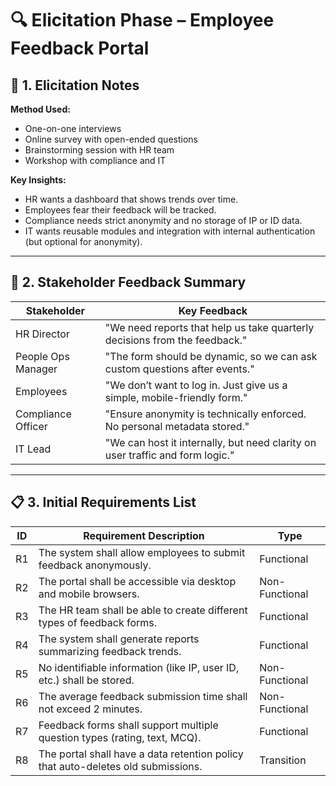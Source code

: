 # 🔍 Elicitation Phase – Employee Feedback Portal

## 🧾 1. Elicitation Notes

**Method Used:**
- One-on-one interviews  
- Online survey with open-ended questions  
- Brainstorming session with HR team  
- Workshop with compliance and IT  

**Key Insights:**
- HR wants a dashboard that shows trends over time.
- Employees fear their feedback will be tracked.
- Compliance needs strict anonymity and no storage of IP or ID data.
- IT wants reusable modules and integration with internal authentication (but optional for anonymity).

---

## 👥 2. Stakeholder Feedback Summary

| Stakeholder         | Key Feedback                                                                 |
|---------------------|------------------------------------------------------------------------------|
| HR Director         | "We need reports that help us take quarterly decisions from the feedback."   |
| People Ops Manager  | "The form should be dynamic, so we can ask custom questions after events."   |
| Employees           | "We don’t want to log in. Just give us a simple, mobile-friendly form."      |
| Compliance Officer  | "Ensure anonymity is technically enforced. No personal metadata stored."     |
| IT Lead             | "We can host it internally, but need clarity on user traffic and form logic."|

---

## 📋 3. Initial Requirements List

| ID  | Requirement Description                                                                 | Type            |
|-----|------------------------------------------------------------------------------------------|-----------------|
| R1  | The system shall allow employees to submit feedback anonymously.                        | Functional      |
| R2  | The portal shall be accessible via desktop and mobile browsers.                         | Non-Functional  |
| R3  | The HR team shall be able to create different types of feedback forms.                  | Functional      |
| R4  | The system shall generate reports summarizing feedback trends.                          | Functional      |
| R5  | No identifiable information (like IP, user ID, etc.) shall be stored.                   | Non-Functional  |
| R6  | The average feedback submission time shall not exceed 2 minutes.                        | Non-Functional  |
| R7  | Feedback forms shall support multiple question types (rating, text, MCQ).               | Functional      |
| R8  | The portal shall have a data retention policy that auto-deletes old submissions.        | Transition      |


